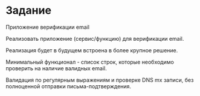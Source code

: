 # Задание

Приложение верификации email

Реализовать приложение (сервис/функцию) для верификации email.

Реализация будет в будущем встроена в более крупное решение.

Минимальный функционал - список строк, которые необходимо проверить на наличие валидных email.

Валидация по регулярным выражениям и проверке DNS mx записи, без полноценной отправки письма-подтверждения.